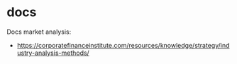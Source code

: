 # docs
Docs
market analysis: 
* https://corporatefinanceinstitute.com/resources/knowledge/strategy/industry-analysis-methods/

